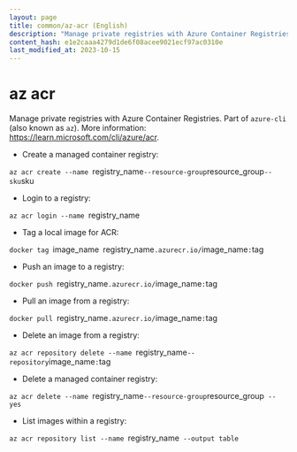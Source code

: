 ```yaml
---
layout: page
title: common/az-acr (English)
description: "Manage private registries with Azure Container Registries."
content_hash: e1e2caaa4279d1de6f08acee9021ecf97ac0310e
last_modified_at: 2023-10-15
---
```

# az acr

Manage private registries with Azure Container Registries.
Part of `azure-cli` (also known as `az`).
More information: <https://learn.microsoft.com/cli/azure/acr>.

- Create a managed container registry:

`az acr create --name `<span class="tldr-var badge badge-pill bg-dark-lm bg-white-dm text-white-lm text-dark-dm font-weight-bold">registry_name</span>` --resource-group `<span class="tldr-var badge badge-pill bg-dark-lm bg-white-dm text-white-lm text-dark-dm font-weight-bold">resource_group</span>` --sku `<span class="tldr-var badge badge-pill bg-dark-lm bg-white-dm text-white-lm text-dark-dm font-weight-bold">sku</span>

- Login to a registry:

`az acr login --name `<span class="tldr-var badge badge-pill bg-dark-lm bg-white-dm text-white-lm text-dark-dm font-weight-bold">registry_name</span>

- Tag a local image for ACR:

`docker tag `<span class="tldr-var badge badge-pill bg-dark-lm bg-white-dm text-white-lm text-dark-dm font-weight-bold">image_name</span>` `<span class="tldr-var badge badge-pill bg-dark-lm bg-white-dm text-white-lm text-dark-dm font-weight-bold">registry_name</span>`.azurecr.io/`<span class="tldr-var badge badge-pill bg-dark-lm bg-white-dm text-white-lm text-dark-dm font-weight-bold">image_name</span>`:`<span class="tldr-var badge badge-pill bg-dark-lm bg-white-dm text-white-lm text-dark-dm font-weight-bold">tag</span>

- Push an image to a registry:

`docker push `<span class="tldr-var badge badge-pill bg-dark-lm bg-white-dm text-white-lm text-dark-dm font-weight-bold">registry_name</span>`.azurecr.io/`<span class="tldr-var badge badge-pill bg-dark-lm bg-white-dm text-white-lm text-dark-dm font-weight-bold">image_name</span>`:`<span class="tldr-var badge badge-pill bg-dark-lm bg-white-dm text-white-lm text-dark-dm font-weight-bold">tag</span>

- Pull an image from a registry:

`docker pull `<span class="tldr-var badge badge-pill bg-dark-lm bg-white-dm text-white-lm text-dark-dm font-weight-bold">registry_name</span>`.azurecr.io/`<span class="tldr-var badge badge-pill bg-dark-lm bg-white-dm text-white-lm text-dark-dm font-weight-bold">image_name</span>`:`<span class="tldr-var badge badge-pill bg-dark-lm bg-white-dm text-white-lm text-dark-dm font-weight-bold">tag</span>

- Delete an image from a registry:

`az acr repository delete --name `<span class="tldr-var badge badge-pill bg-dark-lm bg-white-dm text-white-lm text-dark-dm font-weight-bold">registry_name</span>` --repository `<span class="tldr-var badge badge-pill bg-dark-lm bg-white-dm text-white-lm text-dark-dm font-weight-bold">image_name</span>`:`<span class="tldr-var badge badge-pill bg-dark-lm bg-white-dm text-white-lm text-dark-dm font-weight-bold">tag</span>

- Delete a managed container registry:

`az acr delete --name `<span class="tldr-var badge badge-pill bg-dark-lm bg-white-dm text-white-lm text-dark-dm font-weight-bold">registry_name</span>` --resource-group `<span class="tldr-var badge badge-pill bg-dark-lm bg-white-dm text-white-lm text-dark-dm font-weight-bold">resource_group</span>` --yes`

- List images within a registry:

`az acr repository list --name `<span class="tldr-var badge badge-pill bg-dark-lm bg-white-dm text-white-lm text-dark-dm font-weight-bold">registry_name</span>` --output table`
